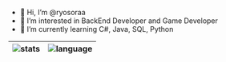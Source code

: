 - 👋 Hi, I’m @ryosoraa
- 👀 I’m interested in BackEnd Developer and Game Developer
- 🌱 I’m currently learning C#, Java, SQL, Python


| ![stats](https://github-readme-stats.vercel.app/api?username=ryosoraa&show_icons=true&theme=blue-green) |![language](https://github-readme-stats.vercel.app/api/top-langs/?username=ryosoraa&layout=compact&theme=blue-green&hide=php,angular,blade,sass,scss,smarty,ts)|
| ------------- | ------------- |

<!---
ryosoraa/ryosoraa is a ✨ special ✨ repository because its `README.md` (this file) appears on your GitHub profile.
You can click the Preview link to take a look at your changes.
--->
